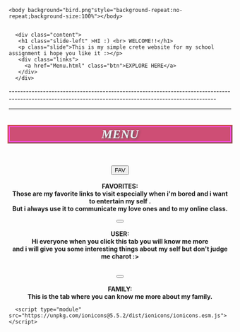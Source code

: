 <!DOCTYPE html>
<html>
  <head>
<meta name="viewport" content="width=device-width,initial-scale=1.0">
   <title>front</title>
    <link rel="stylesheet" href="style.css">
  </head>
  <body>
 
    <body background="bird.png"style="background-repeat:no-repeat;background-size:100%"></body>
  

      <div class="content">
       <h1 class="slide-left" >HI :) <br> WELCOME!!</h1> 
       <p class="slide">This is my simple crete website for my school assignment i hope you like it :></p>
       <div class="links">
         <a href="Menu.html" class="btn">EXPLORE HERE</a>
       </div>
      </div>
      
</body>
</html>
-------------------------------------------------------------------------------------------------------------------------------------------------------
<html>
  <head>
<title>Menu tab</title>
    <link rel="stylesheet" href="style.css">
  <style>
    button:hover{background-color:#00ffd7; transform:scale(2.3);}
  </style>
  </head>
 <body background="fly.jpg"style="background-repeat:no-repeat;background-size:100%"></body>
 <body>    
   <hr>
 <h1 align ="center"style="border:2px solid #ff00f3; ">MENU</h1>
 <style>
     h1{
         background-color:#bb053c;
         color: #e2ecef;
         font-style: italic;
         font-family: Times New Roman;
         border-color: #f00909;
         border-style: double;
         opacity: 70%;
         border-radius: 0;
         outline-style: outset;
         outline-color:#b90707 ;
         text-shadow:2px 2px 5px #000000 ;
       }
     
      h1:hover{background-color: #ff8ca5; transform: scale(1.3); }
      </style>
   <hr><br><br>
   <a href="front.html">
     <button type="button" class="button">
     <span class="button_icon"  >
       <ion-icon name="arrow-back-circle-outline">BACK</ion-icon>
     </span>
   </button>
   </a>
   <br><br>
        <style>
    button:hover{background-color:#b70247; transform:scale(2.3);} 
    </style><br>
<center><br><a href="Fav.html">
<button type="button" class="button">
  <span class="button_icon">
 <ion-icon name="home-outline">FAV</ion-icon>
 </span>
</button><br>
 </a><br> <p2><b>FAVORITES:<br>Those are my favorite links to visit especially when i'm bored and i want to entertain my self .<br> But i always use it to communicate my love ones and to my online class.</p1><br></b></p2></center>
       <br>
 <center><a href="user info.html">
         <button type="button" class="button">
           <span class="button_icon">
             <ion-icon name="people-circle-outline"></ion-icon>
           </span>
         </button>
       </a><br></p2><br>
       <p2><b>USER:<br>
      Hi everyone when you click this tab you will know me more <br>and i will give you some interesting things about my self but don't judge me charot :> </b></p2>
       </a><br></center>
<br>
<center>
 <br><a href="Family.html">
<button type="button" class="button">
  <span class="button_icon">
 <ion-icon name="people-circle-outline"></ion-icon>
 </span>
 </button>
 </a><br><br>
 <p2><b>FAMILY:<br>
 This is the tab where you can know me more about my family.</b></p2></center>

<style> p2:hover{background-color: #ec0c87; transform: scale(2.3);} </style>
 
      <script type="module" src="https://unpkg.com/ionicons@5.5.2/dist/ionicons/ionicons.esm.js"></script>
<script nomodule src="https://unpkg.com/ionicons@5.5.2/dist/ionicons/ionicons.js"></script>
  </body>
</html>

